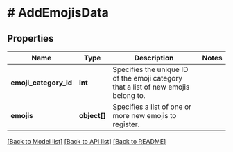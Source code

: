 # # AddEmojisData

## Properties

Name | Type | Description | Notes
------------ | ------------- | ------------- | -------------
**emoji_category_id** | **int** | Specifies the unique ID of the emoji category that a list of new emojis belong to. |
**emojis** | **object[]** | Specifies a list of one or more new emojis to register. |

[[Back to Model list]](../../README.md#models) [[Back to API list]](../../README.md#endpoints) [[Back to README]](../../README.md)
